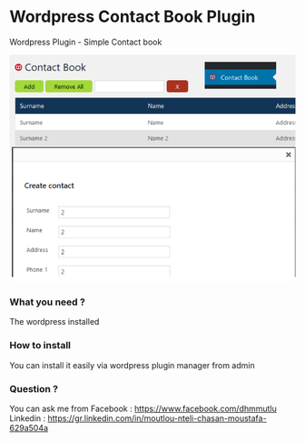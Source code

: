 # Wordpress Contact Book Plugin

Wordpress Plugin - Simple Contact book 

![alt text](https://raw.githubusercontent.com/dhmm/WordpressContactBookPlugin/master/preview.png)

### What you need ?

The wordpress installed

### How to install

You can install it easily via wordpress plugin manager from admin

### Question ?

You can ask me from 
Facebook : https://www.facebook.com/dhmmutlu
Linkedin : https://gr.linkedin.com/in/moutlou-nteli-chasan-moustafa-629a504a
